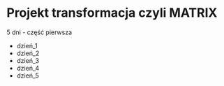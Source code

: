 # Projekt transformacja czyli MATRIX
5 dni - część pierwsza
 - dzień_1
 - dzień_2
 - dzień_3
 - dzień_4
 - dzień_5
